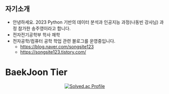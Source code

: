 ## 자기소개

* 안녕하세요. 2023 Python 기반의 데이터 분석과 인공지능 과정(나동빈 강사님) 과정 참가한 송주영이라고 합니다.
* 전자전기공학부 학사 재학
* 전자공학/컴퓨터 공학 학업 관련 블로그를 운영중입니다.
  *   https://blog.naver.com/songsite123
  *   https://songsite123.tistory.com/

# BaekJoon Tier
<div align=center>

[![Solved.ac Profile](http://mazassumnida.wtf/api/v2/generate_badge?boj=tdj00142)](https://solved.ac/songsite123/)

</div>
